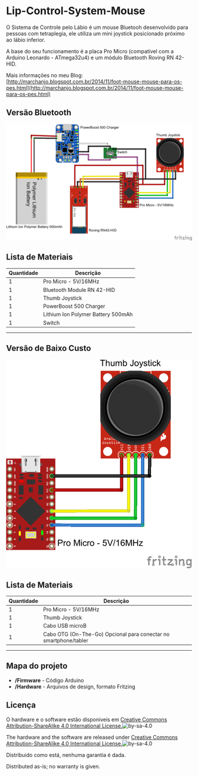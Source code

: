 Lip-Control-System-Mouse
========================

O Sistema de Controle pelo Lábio é um mouse Bluetooh desenvolvido para pessoas com tetraplegia, ele utiliza um mini joystick posicionado próximo ao lábio inferior.

A base do seu funcionamento é a placa Pro Micro (compatível com a Arduino Leonardo - ATmega32u4) e um módulo Bluetooth Roving RN 42-HID.


Mais informações no meu Blog: [http://marchanjo.blogspot.com.br/2014/11/foot-mouse-mouse-para-os-pes.html](http://marchanjo.blogspot.com.br/2014/11/foot-mouse-mouse-para-os-pes.html)


Versão Bluetooth
-------------------

![LCS-BT-Mouse-Bluetooth-Circuito](https://github.com/Marchanjo/Lip-Control-System-Mouse/blob/master/Hardware/LCSmouseBT_bb.png)

Lista de Materiais
---------------

|Quantidade| Descrição                               |
|----------|-----------------------------------------|
|1         | Pro Micro - 5V/16MHz                    |
|1         | Bluetooth Module RN 42-HID              |
|1         | Thumb Joystick                          |
|1         | PowerBoost 500 Charger                  |       
|1         | Lithium Ion Polymer Battery 500mAh      |
|1         | Switch                                  |
---------------


Versão de Baixo Custo
-------------------

![LCS-BT-Mouse-Circuito](https://raw.githubusercontent.com/Marchanjo/Lip-Control-System-Mouse/master/Hardware/LCSmouse_bb.png)

Lista de Materiais
---------------

|Quantidade| Descrição                                                              |
|----------|------------------------------------------------------------------------|
|1         | Pro Micro - 5V/16MHz                                                   |
|1         | Thumb Joystick                                                         |
|1         | Cabo USB microB                                                        |       
|1         | Cabo OTG (On-The-Go) Opcional para conectar no smartphone/tabler       |
---------------







Mapa do projeto
---------------
* **/Firmware** - Código Arduino
* **/Hardware** - Arquivos de design, formato Fritzing

Licença
-------
O hardware e o software estão disponiveis em [Creative Commons Attribution-ShareAlike 4.0 International License.](http://creativecommons.org/licenses/by-sa/4.0/)![by-sa-4.0](https://i.creativecommons.org/l/by-sa/4.0/88x31.png)

The hardware and the software are released under [Creative Commons Attribution-ShareAlike 4.0 International License.](http://creativecommons.org/licenses/by-sa/4.0/)![by-sa-4.0](https://i.creativecommons.org/l/by-sa/4.0/88x31.png)


Distribuido como está, nenhuma garantia é dada.

Distributed as-is; no warranty is given.
